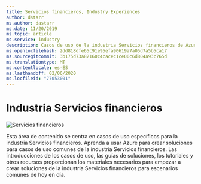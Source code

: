 ```yaml
---
title: Servicios financieros, Industry Experiences
author: dstarr
ms.author: dastarr
ms.date: 11/20/2019
ms.topic: article
ms.service: industry
description: Casos de uso de la industria Servicios financieros de Azure Industry Experiences
ms.openlocfilehash: 2dd818dfe65c91e95efa90619a7a05d7a5b5ca17
ms.sourcegitcommit: 3b175d73a82160c4cacec1ce00c6d804a93c765d
ms.translationtype: MT
ms.contentlocale: es-ES
ms.lasthandoff: 02/06/2020
ms.locfileid: "77053001"
---
```

# <a name="financial-services-industry"></a>Industria Servicios financieros

![Servicios financieros](./assets/index-assets/financial-services.png)

Esta área de contenido se centra en casos de uso específicos para la industria Servicios financieros. Aprenda a usar Azure para crear soluciones para casos de uso comunes de la industria Servicios financieros. Las introducciones de los casos de uso, las guías de soluciones, los tutoriales y otros recursos proporcionan los materiales necesarios para empezar a crear soluciones de la industria Servicios financieros para escenarios comunes de hoy en día.
